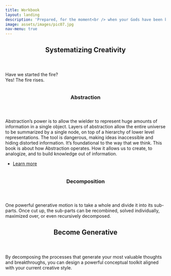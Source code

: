```yaml
---
title: Workbook
layout: landing
description: 'Prepared, for the moment<br /> when your Gods have been killed.'<br /> And you must become worthy of having killed them.
image: assets/images/pic07.jpg
nav-menu: true
---
```


<!-- Main -->
<div id="main">

<!-- One -->
<section id="one">
	<div class="inner">
		<header class="major">
			<h2>Systematizing Creativity</h2>
		</header>
		<p>Have we started the fire? <br> Yes! The fire rises.</p>
	</div>
</section>

<!-- Two -->
<section id="two" class="spotlights">
	<section>
		<a href="generic.html" class="image">
			<img src="assets/images/pic08.jpg" alt="" data-position="center center" />
		</a>
		<div class="content">
			<div class="inner">
				<header class="major">
					<h3>Abstraction</h3>
				</header>
				<p>Abstraction’s power is to allow the wielder to represent huge amounts of information in a single object. Layers of abstraction allow the entire universe to be summarized by a single node, on top of a hierarchy of lower level representations. The tool is dangerous, making ideas inaccessible and hiding distorted information. It’s foundational to the way that we think. This book is about how Abstraction operates. How it allows us to create, to analogize, and to build knowledge out of information.</p>
				<ul class="actions">
					<li><a href="generic.html" class="button">Learn more</a></li>
				</ul>
			</div>
		</div>
	</section>
	<section>
		<a href="generic.html" class="image">
			<img src="assets/images/pic09.jpg" alt="" data-position="top center" />
		</a>
		<div class="content">
			<div class="inner">
				<header class="major">
					<h3>Decomposition</h3>
				</header>
				<p>One powerful generative motion is to take a whole and divide it into its sub-parts. Once cut up, the sub-parts can be recombined, solved individually, maximized over, or even recursively decomposed.</p>
				<ul class="actions">
					<!-- <li><a href="generic.html" class="button">Learn more</a></li> -->
				</ul>
			</div>
		</div>
	</section>
</section>

<!-- Three -->
<section id="three">
	<div class="inner">
		<header class="major">
			<h2>Become Generative</h2>
		</header>
		<p>By decomposing the processes that generate your most valuable thoughts and breakthroughs, you can design a powerful conceptual toolkit aligned with your current creative style.</p>
		<ul class="actions">
			<!-- <li><a href="generic.html" class="button next">Get Started</a></li> -->
		</ul>
	</div>
</section>

</div>
